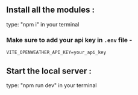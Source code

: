## Install all the modules :
type:  "npm i" in your terminal 


### Make sure to add your api key in `.env` file -

```
VITE_OPENWEATHER_API_KEY=your_api_key
```
## Start the local server :

type:  "npm run dev" in your terminal 